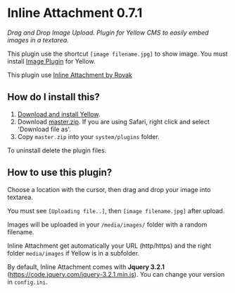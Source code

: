 # Inline Attachment 0.7.1

*Drag and Drop Image Upload. Plugin for Yellow CMS to easily embed images in a textarea.*

This plugin use the shortcut `[image filename.jpg]` to show image. You must install [Image Plugin](https://github.com/datenstrom/yellow-plugins/tree/master/image) for Yellow.

This plugin use [Inline Attachment by Rovak](http://git.razko.nl/InlineAttachment/)

## How do I install this?

1. [Download and install Yellow](https://github.com/datenstrom/yellow/).
2. Download [master.zip](https://github.com/nibreh/yellow-plugin-inline-attachment/archive/master.zip). If you are using Safari, right click and select 'Download file as'.
3. Copy `master.zip` into your `system/plugins` folder.

To uninstall delete the plugin files.

## How to use this plugin?

Choose a location with the cursor, then drag and drop your image into textarea. 

You must see `[Uploading file..]`, then `[image filename.jpg]` after upload.

Images will be uploaded in your `/media/images/` folder with a random filename.

Inline Attachment get automatically your URL (http/https) and the right folder `media/images` if Yellow is in a subfolder.

By default, Inline Attachment comes with **Jquery 3.2.1** (https://code.jquery.com/jquery-3.2.1.min.js). You can change your version in `config.ini`.

